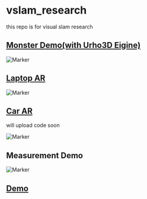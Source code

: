 # vslam_research
this repo is for visual slam research

## [Monster Demo(with Urho3D Eigine)](https://www.youtube.com/watch?v=TIjsTcTWooI)

![Marker](https://github.com/castiel520/vslam_research/blob/master/monster.jpg)

## [Laptop AR](https://www.youtube.com/watch?v=cUd7yjXJNNc)

![Marker](https://github.com/castiel520/vslam_research/blob/master/labtop-AR-demo/labtop2.png)

## [Car AR](https://www.youtube.com/watch?v=835ddl_jA5M&t=12s)

will upload code soon

![Marker](https://github.com/castiel520/vslam_research/blob/master/labtop-AR-demo/Car.png)

## Measurement Demo
![Marker](https://github.com/castiel520/vslam_research/blob/master/measurement.png)

## [Demo](https://www.youtube.com/watch?v=TIjsTcTWooI)
